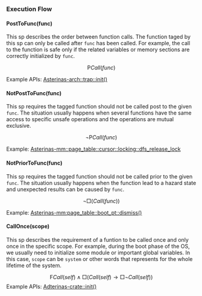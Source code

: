 ### Execution Flow

#### PostToFunc(func)

This sp describes the order between function calls. The function taged by this sp can only be called after `func` has been called. For example, the call to the function is safe only if the related variables or memory sections are correctly initialized by `func`.

$$
\textsf{P} Call(func)
$$

Example APIs: [Asterinas-arch::trap::init()](https://github.com/asterinas/asterinas/blob/v0.16.0/ostd/src/arch/x86/trap/syscall.rs#L45)


#### NotPostToFunc(func)

This sp requires the tagged function should not be called post to the given `func`. The situation usually happens when several functions have the same access to specific unsafe operations and the operations are mutual exclusive.

$$
\neg \textsf{P} Call(func)
$$

Example: [Asterinas-mm::page_table::cursor::locking::dfs_release_lock](https://github.com/asterinas/asterinas/blob/v0.16.0/ostd/src/mm/page_table/cursor/locking.rs#L208)

#### NotPriorToFunc(func)

This sp requires the tagged function should not be called prior to the given `func`. The situation usually happens when the function lead to a hazard state and unexpected results can be caused by `func`.

$$
\neg \Box(Call(func))
$$

Example: [Asterinas-mm:page_table::boot_pt::dismiss()](https://github.com/asterinas/asterinas/blob/v0.16.0/ostd/src/mm/page_table/boot_pt.rs#L73)

#### CallOnce(scope)

This sp describes the requirement of a funtion to be called once and only once in the specific scope. For example, during the boot phase of the OS, we usually need to initialize some module or important global variables. In this case, `scope` can be `system` or other words that represents for the whole lifetime of the system.

$$
\textsf{F} Call(self) \wedge \Box(Call(self)\to\Box\neg Call(self))
$$
Example APIs: [Adterinas-crate::init()](https://github.com/asterinas/asterinas/blob/v0.16.0/ostd/src/lib.rs#L82)
